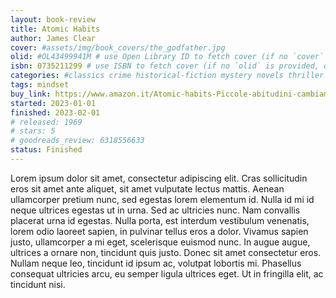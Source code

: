 ```yaml
---
layout: book-review
title: Atomic Habits
author: James Clear
cover: #assets/img/book_covers/the_godfather.jpg
olid: #OL43499941M # use Open Library ID to fetch cover (if no `cover` is provided)
isbn: 0735211299 # use ISBN to fetch cover (if no `olid` is provided, dashes are optional)
categories: #classics crime historical-fiction mystery novels thriller
tags: mindset
buy_link: https://www.amazon.it/Atomic-habits-Piccole-abitudini-cambiamenti/dp/B0C7FQW26M?crid=2LKQBGJJSMNJL&dib=eyJ2IjoiMSJ9.Y2dPn3OpMiWN3lbA1siDYT3O09j-RrPyErxl24Ce-13o-hf6b-CVN77Mfaro5XfFuBTSl5_6UoLqg78ET6TB5Bfc-z5xUO4eeQbmi-KxNMxB7jvJppj98N034yUS3I64vYNx4qRCzFezClTFl7MZJ-vrvENbGrWllEs4SUfoNMGJZPxKnyIRILJHc3d13ij6KGlIaxgPDbI4DfGHGQDXOd9d1dc87dTvxmjf5lmJDhY.wO5lSOXIoVpkSSEd4IzpgQmRqN17p7E4JAb6Kd61IoQ&dib_tag=se&keywords=atomic+habits.+piccole+abitudini+per+grandi+cambiamenti&qid=1744553637&sprefix=atomic+ha,aps,413&sr=8-1
started: 2023-01-01
finished: 2023-02-01
# released: 1969
# stars: 5
# goodreads_review: 6318556633
status: Finished
---
```


Lorem ipsum dolor sit amet, consectetur adipiscing elit. Cras sollicitudin eros sit amet ante aliquet, sit amet vulputate lectus mattis. Aenean ullamcorper pretium nunc, sed egestas lorem elementum id. Nulla id mi id neque ultrices egestas ut in urna. Sed ac ultricies nunc. Nam convallis placerat urna id egestas. Nulla porta, est interdum vestibulum venenatis, lorem odio laoreet sapien, in pulvinar tellus eros a dolor. Vivamus sapien justo, ullamcorper a mi eget, scelerisque euismod nunc. In augue augue, ultrices a ornare non, tincidunt quis justo. Donec sit amet consectetur eros. Nullam neque leo, tincidunt id ipsum ac, volutpat lobortis mi. Phasellus consequat ultricies arcu, eu semper ligula ultrices eget. Ut in fringilla elit, ac tincidunt nisi.
